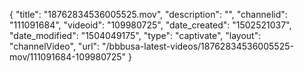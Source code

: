 {
    "title": "18762834536005525.mov",
    "description": "",
    "channelid": "111091684",
    "videoid": "109980725",
    "date_created": "1502521037",
    "date_modified": "1504049175",
    "type": "captivate",
    "layout": "channelVideo",
    "url": "\/bbbusa-latest-videos\/18762834536005525-mov\/111091684-109980725"
}